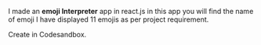 I made an **emoji Interpreter** app in react.js in this app you will find the name of emoji I have displayed 11 emojis as per project requirement.

Create in Codesandbox. 